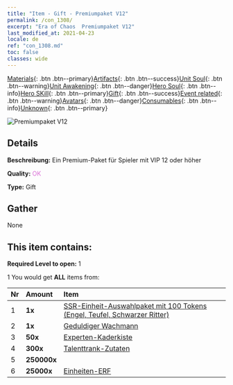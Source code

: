 ```yaml
---
title: "Item - Gift - Premiumpaket V12"
permalink: /con_1308/
excerpt: "Era of Chaos  Premiumpaket V12"
last_modified_at: 2021-04-23
locale: de
ref: "con_1308.md"
toc: false
classes: wide
---
```

 [Materials](/ItemsDE/){: .btn .btn--primary}[Artifacts](/ItemsDE/Artifacts/){: .btn .btn--success}[Unit Soul](/ItemsDE/UnitSoul/){: .btn .btn--warning}[Unit Awakening](/ItemsDE/UnitAwakening/){: .btn .btn--danger}[Hero Soul](/ItemsDE/HeroSoul/){: .btn .btn--info}[Hero SKill](/ItemsDE/HeroSkill/){: .btn .btn--primary}[Gift](/ItemsDE/Gift/){: .btn .btn--success}[Event related](/ItemsDE/Events/){: .btn .btn--warning}[Avatars](/ItemsDE/Avatars/){: .btn .btn--danger}[Consumables](/ItemsDE/Consumables/){: .btn .btn--info}[Unknown](/ItemsDE/Unknown/){: .btn .btn--primary}

 ![Premiumpaket V12](/images/t/i_905012.png)

## Details
 **Beschreibung:** Ein Premium-Paket für Spieler mit VIP 12 oder höher

 **Quality:** <span style="color: #DA70D6">OK</span>

 **Type:** Gift

## Gather

  None

## This item contains:

 **Required Level to open:** 1

 1 You would get **ALL** items  from:

  | Nr | Amount |     Item    |
  |:---|:-------|:------------|
  | 1 |  **1x** | [SSR-Einheit-Auswahlpaket mit 100 Tokens (Engel, Teufel, Schwarzer Ritter)](/ItemsDE/con_1321/) |  | 
  | 2 |  **1x** | [Geduldiger Wachmann](/ItemsDE/art_133/) |  | 
  | 3 |  **50x** | [Experten-Kaderkiste](/ItemsDE/con_776/) |  | 
  | 4 |  **300x** | [Talenttrank-Zutaten](/ItemsDE/con_1120/) |  | 
  | 5 |  **250000x** | <i class="fas fa-coins"/> |  | 
  | 6 |  **25000x** | [Einheiten-ERF](/ItemsDE/con_902/) |  | 
